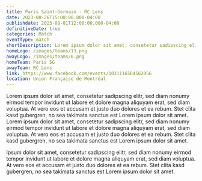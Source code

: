 ```yaml
---
title: Paris Saint-Germain - RC Lens
date: 2023-08-26T15:00:00.000-04:00
publishdate: 2023-08-01T12:00:00.000-04:00
definitiveDate: true
categories: Match
eventType: match
shortDescription: Lorem ipsum dolor sit amet, consetetur sadipscing elitr.
homeLogo: /images/teams/13.png
awayLogo: /images/teams/6.png
homeTeam: Paris SG
awayTeam: RC Lens
link: https://www.facebook.com/events/1031116564562056
location: Union Française de Montréal
---
```


Lorem ipsum dolor sit amet, consetetur sadipscing elitr, sed diam nonumy eirmod tempor invidunt ut labore et dolore magna aliquyam erat, sed diam voluptua. At vero eos et accusam et justo duo dolores et ea rebum. Stet clita kasd gubergren, no sea takimata sanctus est Lorem ipsum dolor sit amet. Lorem ipsum dolor sit amet, consetetur sadipscing elitr, sed diam nonumy eirmod tempor invidunt ut labore et dolore magna aliquyam erat, sed diam voluptua. At vero eos et accusam et justo duo dolores et ea rebum. Stet clita kasd gubergren, no sea takimata sanctus est Lorem ipsum dolor sit amet.

Ipsum dolor sit amet, consetetur sadipscing elitr, sed diam nonumy eirmod tempor invidunt ut labore et dolore magna aliquyam erat, sed diam voluptua. At vero eos et accusam et justo duo dolores et ea rebum. Stet clita kasd gubergren, no sea takimata sanctus est Lorem ipsum dolor sit amet.
